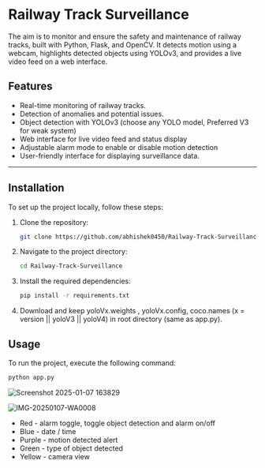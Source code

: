 # Railway Track Surveillance

The aim is to monitor and ensure the safety and maintenance of railway tracks, built with Python, Flask, and OpenCV. It detects motion using a webcam, highlights detected objects using YOLOv3, and provides a live video feed on a web interface.

## Features

- Real-time monitoring of railway tracks.
- Detection of anomalies and potential issues.
- Object detection with YOLOv3 (choose any YOLO model, Preferred V3 for weak system)
- Web interface for live video feed and status display
- Adjustable alarm mode to enable or disable motion detection
- User-friendly interface for displaying surveillance data.

---

## Installation
To set up the project locally, follow these steps:

1. Clone the repository:
    ```sh
    git clone https://github.com/abhishek0450/Railway-Track-Surveillance.git
    ```

2. Navigate to the project directory:
    ```sh
    cd Railway-Track-Surveillance
    ```

3. Install the required dependencies:
    ```sh
    pip install -r requirements.txt
    ```

4. Download and keep yoloVx.weights , yoloVx.config, coco.names (x = version || yoloV3 || yoloV4) in root directory (same as app.py).

## Usage
To run the project, execute the following command:
```sh
python app.py

```
![Screenshot 2025-01-07 163829](https://github.com/user-attachments/assets/9e9230b4-9a21-4072-96c9-049c247a293a)

![IMG-20250107-WA0008](https://github.com/user-attachments/assets/a371f08c-8874-4c42-ab43-0aa1486cfd78)

- Red - alarm toggle, toggle object detection and alarm on/off
- Blue - date / time
- Purple - motion detected alert 
- Green - type of object detected
- Yellow - camera view
